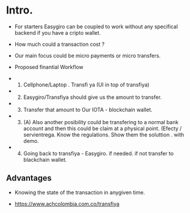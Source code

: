 
# Intro. 

* For starters Easygiro can be coupled to work without any specifical backend if you have a cripto wallet. 

* How much could  a transaction cost ? 

* Our main focus could be micro payments or micro transfers. 

* Proposed finantial Workflow

* 1. Cellphone/Laptop . Transfi ya (UI in top of transfiya)  
* 2. Easygiro/Transfiya should give us the amount to transfer. 
* 3. Transfer that amount to Our IOTA - blockchain wallet.
* 3. (A) Also another posibility could be transfering to a normal bank account and then this could be claim at a physical point. (Efecty / servientrega. Know the regulations. Show them the soluttion . with demo. 
* 4. Going back to transfiya - Easygiro. if needed. if not transfer to blackchain wallet.

## Advantages
* Knowing the state of the transaction in anygiven time. 

* https://www.achcolombia.com.co/transfiya
